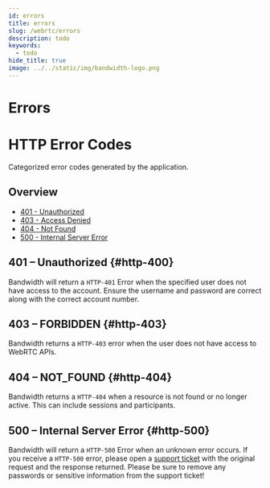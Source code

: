 ```yaml
---
id: errors
title: errors
slug: /webrtc/errors
description: todo
keywords:
  - todo
hide_title: true
image: ../../static/img/bandwidth-logo.png
---
```

# Errors

# HTTP Error Codes
Categorized error codes generated by the application.

## Overview

* [401 - Unauthorized](#http-401)
* [403 - Access Denied](#http-403)
* [404 - Not Found](#http-404)
* [500 - Internal Server Error](#http-500)


## 401 – Unauthorized {#http-400}

Bandwidth will return a `HTTP-401` Error when the specified user does not have access to the account. Ensure the username and password are correct along with the correct account number.


## 403 – FORBIDDEN {#http-403}

Bandwidth returns a `HTTP-403` error when the user does not have access to WebRTC APIs.


## 404 – NOT_FOUND {#http-404}

Bandwidth returns a `HTTP-404` when a resource is not found or no longer active. This can include sessions and participants.


## 500 – Internal Server Error {#http-500}

Bandwidth will return a `HTTP-500` Error when an unknown error occurs. If you receive a `HTTP-500` error, please open a [support ticket](https://support.bandwidth.com) with the original request and the response returned. Please be sure to remove any passwords or sensitive information from the support ticket!

